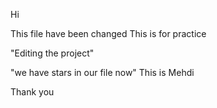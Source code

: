 Hi

This file have been changed
This is for practice

"Editing the project"

"we have stars in our file now" 
This is Mehdi 

Thank you
